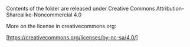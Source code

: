 Contents of the folder are released under Creative Commons Attribution-Sharealike-Noncommercial 4.0

More on the license in creativecommons.org:

[https://creativecommons.org/licenses/by-nc-sa/4.0/]



